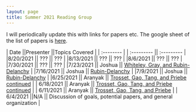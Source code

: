 ```yaml
---
layout: page
title: Summer 2021 Reading Group
---
```

I will periodically update this with links for papers etc.  The google sheet of the list of papers is [here](https://docs.google.com/spreadsheets/d/1jdYwNqViZ4kz-cvREZWdq9jOFScAkvOHmUU2pRRoa1U/edit?usp=sharing).

| Date                     ||Presenter ||Topics Covered | 
| :--------               | |    :---------   ||  :---------   |
|8/20/2021		|| ??? || ??? |
|8/13/2021		|| ??? || ??? |
|8/6/2021		|| ??? || ??? |
|7/30/2021		|| ??? || ??? |
|7/23/2021		|| Joshua || [Whiteley, Gray, and Rubin-Delanchy](https://arxiv.org/abs/2106.01260) |
|7/16/2021		|| Joshua || [Rubin-Delanchy](https://arxiv.org/abs/2006.05168) |
|7/9/2021		|| Joshua || [Rubin-Delanchy](https://arxiv.org/abs/2006.05168) |
|6/25/2021		|| Aranyak || [Trosset, Gao, Tang, and Priebe continued](https://arxiv.org/abs/2004.07348) |
| 6/18/2021		|| Aranyak || [Trosset, Gao, Tang, and Priebe continued](https://arxiv.org/abs/2004.07348)  |
| 6/11/2021		|| Aranyak || [Trosset, Gao, Tang, and Priebe](https://arxiv.org/abs/2004.07348) |
| 6/4/2021                 ||N/A      || Discussion of goals, potential papers, and general organization       | 

